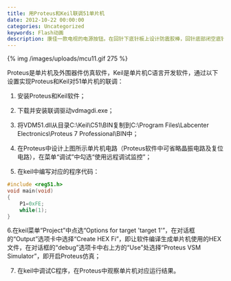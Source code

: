 ```yaml
---
title: 用Proteus和Keil联调51单片机
date: 2012-10-22 00:00:00
categories: Uncategorized
keywords: Flash动画
description: 康佳一款电视的电源按钮。在回针下底针板上设计防震胶棒，回针底部闭空底针板，这样合模时回针推动防震胶棒使面针板和底针板带动顶针先复位
---
```


{% img /images/uploads/mcu11.gif 275 %}

Proteus是单片机及外围器件仿真软件，Keil是单片机C语言开发软件，通过以下设置实现Proteus和Keil对51单片机的联调：

1. 安装Proteus和Keil软件；

2. 下载并安装联调驱动vdmagdi.exe；

3. 将VDM51.dll从目录C:\Keil\C51\BIN复制到C:\Program Files\Labcenter Electronics\Proteus 7 Professional\BIN中；

4. 在Proteus中设计上图所示单片机电路（Proteus软件中可省略晶振电路及复位电路），在菜单“调试”中勾选“使用远程调试监控”；

5. 在keil中编写对应的程序代码：

``` C
#include <reg51.h>
void main(void)
{
    P1=0xFE;
    while(1);
}
```

6.在keil菜单“Project”中点选“Options for target 'target 1'”，在对话框的“Output”选项卡中选择“Create HEX Fi”，即让软件编译生成单片机使用的HEX文件，在对话框的“debug”选项卡中右上方的“Use”处选择“Proteus VSM Simulator”，即开启Proteus仿真；

7. 在keil中调试C程序，在Proteus中观察单片机对应运行结果。
